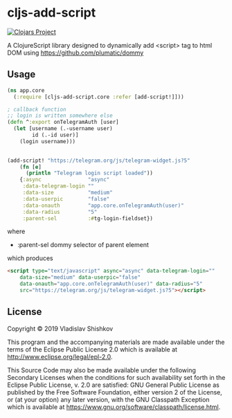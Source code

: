# cljs-add-script

[![Clojars Project](https://img.shields.io/clojars/v/cljs-add-script.svg)](https://clojars.org/cljs-add-script)

A ClojureScript library designed to dynamically add \<script\> tag to html DOM using https://github.com/plumatic/dommy

## Usage

```clojure
(ns app.core
  (:require [cljs-add-script.core :refer [add-script!]]))

; callback function 
;; login is written somewhere else
(defn ^:export onTelegramAuth [user]
  (let [username (.-username user)
        id (.-id user)]
    (login username)))
    

(add-script! "https://telegram.org/js/telegram-widget.js?5"
    (fn [e]
      (println "Telegram login script loaded"))
    {:async               "async"
     :data-telegram-login ""
     :data-size           "medium"
     :data-userpic        "false"
     :data-onauth         "app.core.onTelegramAuth(user)"
     :data-radius         "5"
     :parent-sel          :#tg-login-fieldset})
```
where 
- :parent-sel dommy selector of parent element

which produces

```html
<script type="text/javascript" async="async" data-telegram-login="" 
    data-size="medium" data-userpic="false" 
    data-onauth="app.core.onTelegramAuth(user)" data-radius="5" 
    src="https://telegram.org/js/telegram-widget.js?5"></script>
```



## License

Copyright © 2019 Vladislav Shishkov

This program and the accompanying materials are made available under the
terms of the Eclipse Public License 2.0 which is available at
http://www.eclipse.org/legal/epl-2.0.

This Source Code may also be made available under the following Secondary
Licenses when the conditions for such availability set forth in the Eclipse
Public License, v. 2.0 are satisfied: GNU General Public License as published by
the Free Software Foundation, either version 2 of the License, or (at your
option) any later version, with the GNU Classpath Exception which is available
at https://www.gnu.org/software/classpath/license.html.
